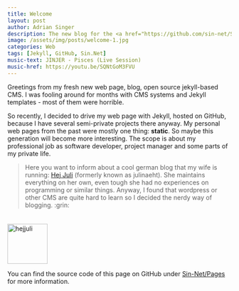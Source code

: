 ```yaml
---
title: Welcome
layout: post
author: Adrian Singer
description: The new blog for the <a href="https://github.com/sin-net/Sin.Net">Sin.Net</a> project started.
image: /assets/img/posts/welcome-1.jpg
categories: Web
tags: [Jekyll, GitHub, Sin.Net]
music-text: JINJER - Pisces (Live Session)
music-href: https://youtu.be/SQNtGoM3FVU
---
```


Greetings from my fresh new web page, blog, open source jekyll-based CMS. I was fooling around for months with CMS systems and Jekyll templates - most of them were horrible.

So recently, I decided to drive my web page with Jekyll, hosted on GitHub, because I have several semi-private projects there anyway.
My personal web pages from the past were mostly one thing: **static**. So maybe this generation will become more interesting.
The scope is about my professional job as software developer, project manager and some parts of my private life.

<div class="row">
    <div class="col s12 m6 l8">
    <blockquote>  
        Here you want to inform about a cool german blog that my wife is running: <a target="_blank" href="https://hejjuli.de/">Hej Juli</a> (formerly known as julinaeht).
        She maintains everything on her own, even tough she had no experiences on programming or similar things.
        Anyway, I found that wordpress or other CMS are quite hard to learn so I decided the nerdy way of blogging. :grin:
    </blockquote>
    </div>
    <div class="col s12 m6 l4 center">
        <a target="_blank" href="https://hejjuli.de/" >
            <img src="https://www.hejjuli.de/wp-content/uploads/2020/10/logo-klein.png" alt="hejjuli" width="90" style="margin-top: 20px;" />
        </a>
    </div>
</div>

You can find the source code of this page on GitHub under [Sin-Net/Pages](https://github.com/sin-net/Pages) for more information.
